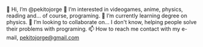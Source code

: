 👋 Hi, I’m @pekitojorge
👀 I’m interested in videogames, anime, physics, reading and... of course, programing.
🌱 I’m currently learning degree on physics.
💞️ I’m looking to collaborate on... I don't know, helping people solve their problems with programing.
📫 How to reach me contact with my e-mail, pekitojorge@gmail.com

<!---
pekitojorge/pekitojorge is a ✨ special ✨ repository because its `README.md` (this file) appears on your GitHub profile.
You can click the Preview link to take a look at your changes.
--->
